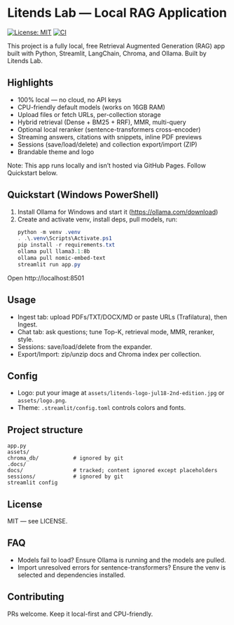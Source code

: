 # Litends Lab — Local RAG Application

[![License: MIT](https://img.shields.io/badge/License-MIT-yellow.svg)](LICENSE)
[![CI](https://github.com/Zeesejo/RAG-app/actions/workflows/ci.yml/badge.svg)](https://github.com/Zeesejo/RAG-app/actions/workflows/ci.yml)

This project is a fully local, free Retrieval Augmented Generation (RAG) app built with Python, Streamlit, LangChain, Chroma, and Ollama. Built by Litends Lab.

## Highlights
- 100% local — no cloud, no API keys
- CPU-friendly default models (works on 16GB RAM)
- Upload files or fetch URLs, per-collection storage
- Hybrid retrieval (Dense + BM25 + RRF), MMR, multi-query
- Optional local reranker (sentence-transformers cross-encoder)
- Streaming answers, citations with snippets, inline PDF previews
- Sessions (save/load/delete) and collection export/import (ZIP)
- Brandable theme and logo

Note: This app runs locally and isn’t hosted via GitHub Pages. Follow Quickstart below.

## Quickstart (Windows PowerShell)
1) Install Ollama for Windows and start it (https://ollama.com/download)
2) Create and activate venv, install deps, pull models, run:
   ```powershell
   python -m venv .venv
   . .\.venv\Scripts\Activate.ps1
   pip install -r requirements.txt
   ollama pull llama3.1:8b
   ollama pull nomic-embed-text
   streamlit run app.py
   ```

Open http://localhost:8501

## Usage
- Ingest tab: upload PDFs/TXT/DOCX/MD or paste URLs (Trafilatura), then Ingest.
- Chat tab: ask questions; tune Top-K, retrieval mode, MMR, reranker, style.
- Sessions: save/load/delete from the expander.
- Export/Import: zip/unzip docs and Chroma index per collection.

## Config
- Logo: put your image at `assets/litends-logo-jul18-2nd-edition.jpg` or `assets/logo.png`.
- Theme: `.streamlit/config.toml` controls colors and fonts.

## Project structure
```
app.py
assets/
chroma_db/           # ignored by git
.docs/
docs/                # tracked; content ignored except placeholders
sessions/            # ignored by git
streamlit config
```

## License
MIT — see LICENSE.

## FAQ
- Models fail to load? Ensure Ollama is running and the models are pulled.
- Import unresolved errors for sentence-transformers? Ensure the venv is selected and dependencies installed.

## Contributing
PRs welcome. Keep it local-first and CPU-friendly.
